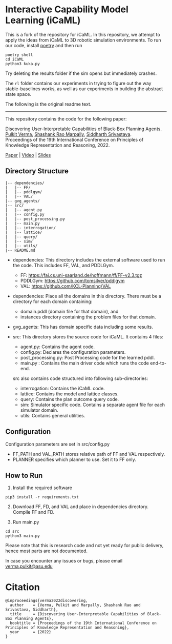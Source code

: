# Interactive Capability Model Learning (iCaML)

This is a fork of the repository for iCaML.
In this repository, we attempt to apply the ideas from iCaML to 3D robotic simulation environments.
To run our code, install [poetry](https://python-poetry.org/) and then run
```
poetry shell
cd iCaML
python3 kuka.py
```
Try deleting the results folder if the sim opens but immediately crashes.

The `rl` folder contains our experiments in trying to figure out the way stable-baselines works, as well as our experiments in building the abstract state space.

The following is the original readme text.
___

This repository contains the code for the following paper:

Discovering User-Interpretable Capabilities of Black-Box Planning Agents.<br/>
[Pulkit Verma](https://pulkitverma.net), 
[Shashank Rao Marpally](https://marpally-raoshashank.netlify.app/),
[Siddharth Srivastava](http://siddharthsrivastava.net/). <br/>
Proceedings of the 19th International Conference on Principles of Knowledge Representation and Reasoning, 2022. <br/>

[Paper](https://aair-lab.github.io/Publications/vms_kr22.pdf) | [Video](https://youtu.be/OLxlB3pcjH0) | [Slides](https://pulkitverma.net/assets/pdf/vms_kr22/vms_kr22_slides.pdf)
<br />


## Directory Structure

```
|-- dependencies/
|   |-- FF/
|   |-- pddlgym/
|   |-- VAL/
|-- gvg_agents/
|-- src/
|   |-- agent.py
|   |-- config.py
|   |-- post_processing.py
|   |-- main.py
|   |-- interrogation/
|   |-- lattice/
|   |-- query/
|   |-- sim/
|   |-- utils/
|-- README.md
```

- dependencies: This directory includes the external software used to run the code. This includes FF, VAL, and PDDLGym. 
  - FF: https://fai.cs.uni-saarland.de/hoffmann/ff/FF-v2.3.tgz
  - PDDLGym: https://github.com/tomsilver/pddlgym
  - VAL: https://github.com/KCL-Planning/VAL

- dependencies: Place all the domains in this directory. There must be a directory for each domain containing: 
  - domain.pddl (domain file for that domain), and 
  - instances directory containing the problem files for that domain.

- gvg_agents: This has domain specific data including some results.

- src: This directory stores the source code for iCaML. It contains 4 files:
  - agent.py: Contains the agent code.
  - config.py: Declares the configuration parameters.
  - post_processing.py: Post Processing code for the learned pddl.
  - main.py : Contains the main driver code which runs the code end-to-end.

  src also contains code structured into following sub-directories:
  - interrogation: Contains the iCaML code.
  - lattice: Contains the model and lattice classes.
  - query: Contains the plan outcome query code.
  - sim: Simulator specific code. Contains a separate agent file for each simulator domain.
  - utils: Contains general utilities.

## Configuration

Configuration parameters are set in src/config.py

- FF_PATH and VAL_PATH stores relative path of FF and VAL respectively.
- PLANNER specifies which planner to use. Set it to FF only.

## How to Run

1. Install the required software
```
pip3 install -r requirements.txt 
```
2. Download FF, FD, and VAL and place in dependencies directory. Compile FF and FD.

3. Run main.py
```
cd src
python3 main.py
```

Please note that this is research code and not yet ready for public delivery, hence most parts are not documented.

In case you encounter any issues or bugs, please email verma.pulkit@asu.edu

# Citation
```
@inproceedings{verma2022discovering,
  author    = {Verma, Pulkit and Marpally, Shashank Rao and Srivastava, Siddharth},
  title     = {Discovering User-Interpretable Capabilities of Black-Box Planning Agents},
  booktitle = {Proceedings of the 19th International Conference on Principles of Knowledge Representation and Reasoning},
  year      = {2022}
}
```

